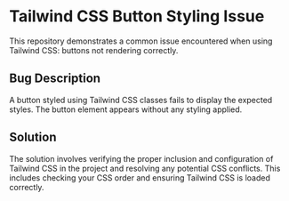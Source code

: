 # Tailwind CSS Button Styling Issue

This repository demonstrates a common issue encountered when using Tailwind CSS: buttons not rendering correctly.

## Bug Description

A button styled using Tailwind CSS classes fails to display the expected styles. The button element appears without any styling applied.

## Solution

The solution involves verifying the proper inclusion and configuration of Tailwind CSS in the project and resolving any potential CSS conflicts.  This includes checking your CSS order and ensuring Tailwind CSS is loaded correctly.